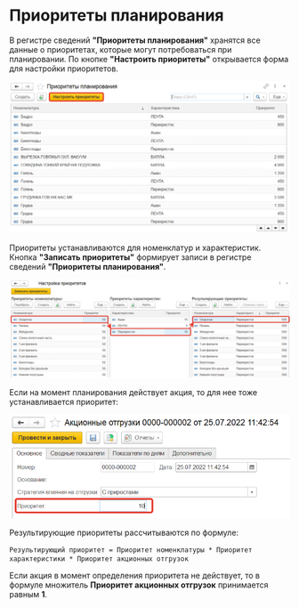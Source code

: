 # Приоритеты планирования

В регистре сведений **"Приоритеты планирования"** хранятся все данные о приоритетах, которые могут потребоваться при планировании. По кнопке **"Настроить приоритеты"** открывается форма для настройки приоритетов.

[![1][1]][1]

Приоритеты устанавливаются для номенклатур и характеристик. Кнопка **"Записать приоритеты"** формирует записи в регистре сведений **"Приоритеты планирования"**.

[![2][2]][2]

Если на момент планирования действует акция, то для нее тоже устанавливается приоритет:

[![3][3]][3]

Результирующие приоритеты рассчитываются по формуле:

```
Результирующий приоритет = Приоритет номенклатуры * Приоритет характеристики * Приоритет акционных отгрузок
```

Если акция в момент определения приоритета не действует, то в формуле множитель **Приоритет акционных отгрузок** принимается равным **1**.

[1]: PlanningPriorities.assets/1.png
[2]: PlanningPriorities.assets/2.png
[3]: PlanningPriorities.assets/3.png
